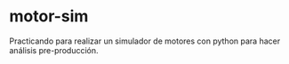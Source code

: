 # motor-sim

Practicando para realizar un simulador de motores con python para hacer análisis pre-producción.
